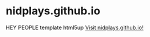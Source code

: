 # nidplays.github.io
HEY PEOPLE
template html5up
 <a href="nidplays.github.io">Visit nidplays.github.io!</a> 
